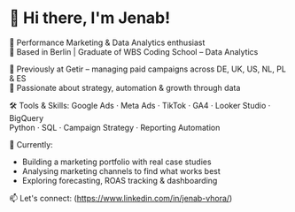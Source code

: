 # 👋 Hi there, I'm Jenab!

🎯 Performance Marketing & Data Analytics enthusiast  
📍 Based in Berlin | Graduate of WBS Coding School – Data Analytics     

💼 Previously at Getir – managing paid campaigns across DE, UK, US, NL, PL & ES  
🧠 Passionate about strategy, automation & growth through data  

🛠️ Tools & Skills:
Google Ads · Meta Ads · TikTok · GA4 · Looker Studio · BigQuery  
Python · SQL · Campaign Strategy · Reporting Automation  

🚀 Currently:
- Building a marketing portfolio with real case studies  
- Analysing marketing channels to find what works best  
- Exploring forecasting, ROAS tracking & dashboarding  

📫 Let's connect: (https://www.linkedin.com/in/jenab-vhora/) 
